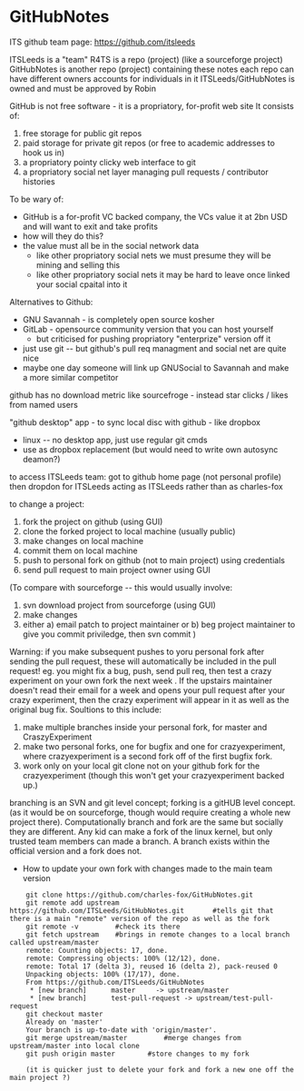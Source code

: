 # GitHubNotes


ITS github team page:
https://github.com/itsleeds

ITSLeeds is a "team"
	R4TS is a repo (project) (like a sourceforge project)
	GitHubNotes is another repo (project) containing these notes
	each repo can have different owners
	accounts for individuals in it
	ITSLeeds/GitHubNotes is owned and must be approved by Robin

GitHub is not free software - it is a propriatory, for-profit web site
It consists of:
  1. free storage for public git repos
  2. paid storage for private git repos (or free to academic addresses to hook us in)
  3. a propriatory pointy clicky web interface to git
  4. a propriatory social net layer managing pull requests / contributor histories

To be wary of:
  - GitHub is a for-profit VC backed company, the VCs value it at 2bn USD and will want to exit and take profits
  - how will they do this?
  - the value must all be in the social network data 
    - like other propriatory social nets we must presume they will be mining and selling this
    - like other propriatory social nets it may be hard to leave once linked your social cpaital into it

Alternatives to Github:
  - GNU Savannah - is completely open source kosher
  - GitLab - opensource community version that you can host yourself
    - but criticised for pushing propriatory "enterprize" version off it
  - just use git -- but github's pull req managment and social net are quite nice
  - maybe one day someone will link up GNUSocial to Savannah and make a more similar competitor


github has no download metric like sourcefroge - instead star clicks / likes from named users

"github desktop" app - to sync local disc with github - like dropbox
  - linux -- no desktop app, just use regular git cmds
  - use as dropbox replacement (but would need to write own autosync deamon?)

to access ITSLeeds team:
got to github home page (not personal profile) then dropdon for ITSLeeds
	acting as ITSLeeds rather than as charles-fox 

to change a project:
  1. fork the project on github (using GUI)
  2. clone the forked project to local machine (usually public)
  3. make changes on local machine
  4. commit them on local machine
  5. push to personal fork on github (not to main project) using credentials
  6. send pull request to main project owner using GUI

(To compare with sourceforge -- this would usually involve:
  1. svn download project from sourceforge (using GUI)
  2. make changes
  3. either a) email patch to project maintainer or
            b) beg project maintainer to give you commit priviledge, then svn commit 
)


Warning: if you make subsequent pushes to yoru personal fork after sending the pull request, these will automatically be included in the pull request!  eg. you might fix a bug, push, send pull req, then test a crazy experiment on your own fork the next week . If the upstairs maintainer doesn't read their email for a week and opens your pull request after your crazy experiment, then the crazy experiment will appear in it as well as the original bug fix.   Soultions to this include:
   1. make multiple branches inside your personal fork, for master and CraszyExperiment
   2. make two personal forks, one for bugfix and one for crazyexperiment, where crazyexperiment is a second fork off of the first bugfix fork.
   3. work only on your local git clone not on your github fork for the crazyexperiment (though this won't get your crazyexperiment backed up.)

branching is an SVN and git level concept; forking is a gitHUB level concept. (as it would be on sourceforge, though would require creating a whole new project there). Computationally branch and fork are the same but socially they are different. Any kid can make a fork of the linux kernel, but only trusted team members can made a branch. A branch exists within the official version and a fork does not.




* How to update your own fork with changes made to the main team version

```
	git clone https://github.com/charles-fox/GitHubNotes.git
	git remote add upstream https://github.com/ITSLeeds/GitHubNotes.git       #tells git that there is a main "remote" version of the repo as well as the fork
	git remote -v         #check its there
	git fetch upstream    #brings in remote changes to a local branch called upstream/master
	remote: Counting objects: 17, done.
	remote: Compressing objects: 100% (12/12), done.
	remote: Total 17 (delta 3), reused 16 (delta 2), pack-reused 0
	Unpacking objects: 100% (17/17), done.
	From https://github.com/ITSLeeds/GitHubNotes
	 * [new branch]      master     -> upstream/master
	 * [new branch]      test-pull-request -> upstream/test-pull-request
	git checkout master
	Already on 'master'
	Your branch is up-to-date with 'origin/master'.
	git merge upstream/master         #merge changes from upstream/master into local clone
	git push origin master		  #store changes to my fork

	(it is quicker just to delete your fork and fork a new one off the main project ?)
```
